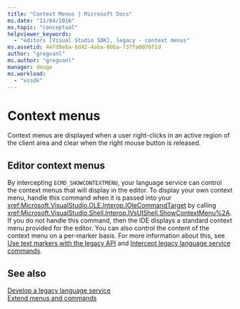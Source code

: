 ```yaml
---
title: "Context Menus | Microsoft Docs"
ms.date: "11/04/2016"
ms.topic: "conceptual"
helpviewer_keywords: 
  - "editors [Visual Studio SDK], legacy - context menus"
ms.assetid: 44fd9e6a-6d42-4aba-80ba-f37fa0070f1d
author: "gregvanl"
ms.author: "gregvanl"
manager: douge
ms.workload: 
  - "vssdk"
---
```

# Context menus
Context menus are displayed when a user right-clicks in an active region of the client area and clear when the right mouse button is released.  
  
## Editor context menus  
 By intercepting `ECMD_SHOWCONTEXTMENU`, your language service can control the context menus that will display in the editor. To display your own context menu, handle this command when it is passed into your <xref:Microsoft.VisualStudio.OLE.Interop.IOleCommandTarget> by calling <xref:Microsoft.VisualStudio.Shell.Interop.IVsUIShell.ShowContextMenu%2A>. If you do not handle this command, then the IDE displays a standard context menu provided for the editor. You can also control the content of the context menu on a per-marker basis. For more information about this, see [Use text markers with the legacy API](../extensibility/using-text-markers-with-the-legacy-api.md) and [Intercept legacy language service commands](../extensibility/internals/intercepting-legacy-language-service-commands.md).  
  
## See also  
 [Develop a legacy language service](../extensibility/internals/developing-a-legacy-language-service.md)   
 [Extend menus and commands](../extensibility/extending-menus-and-commands.md)